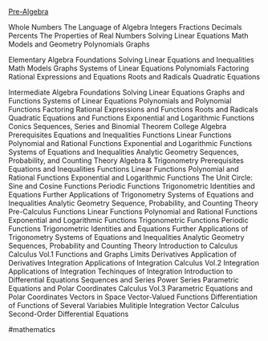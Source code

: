 
[Pre-Algebra](https://openstax.org/details/books/prealgebra)

  Whole Numbers
  The Language of Algebra
  Integers
  Fractions
  Decimals
  Percents
  The Properties of Real Numbers
  Solving Linear Equations
  Math Models and Geometry
  Polynomials
  Graphs

Elementary Algebra
  Foundations
  Solving Linear Equations and Inequalities
  Math Models
  Graphs
  Systems of Linear Equations
  Polynomials
  Factoring
  Rational Expressions and Equations
  Roots and Radicals
  Quadratic Equations
        
Intermediate Algebra
  Foundations
  Solving Linear Equations
  Graphs and Functions
  Systems of Linear Equations
  Polynomials and Polynomial Functions
  Factoring
  Rational Expressions and Functions
  Roots and Radicals
  Quadratic Equations and Functions
  Exponential and Logarithmic Functions
  Conics
  Sequences, Series and Binomial Theorem
College Algebra
  Prerequisites
  Equations and Inequalities
  Functions
  Linear Functions
  Polynomial and Rational Functions
  Exponential and Logarithmic Functions
  Systems of Equations and Inequalities
  Analytic Geometry
  Sequences, Probability, and Counting Theory
Algebra & Trigonometry
  Prerequisites
  Equations and Inequalities
  Functions
  Linear Functions
  Polynomial and Rational Functions
  Exponential and Logarithmic Functions
  The Unit Circle: Sine and Cosine Functions
  Periodic Functions
  Trigonometric Identities and Equations
  Further Applications of Trigonometry
  Systems of Equations and Inequalities
  Analytic Geometry
  Sequence, Probability, and Counting Theory
Pre-Calculus
  Functions
  Linear Functions
  Polynomial and Rational Functions
  Exponential and Logarithmic Functions
  Trigonometric Functions
  Periodic Functions
  Trigonometric Identities and Equations
  Further Applications of Trigonometry
  Systems of Equations and Inequalities
  Analytic Geometry
  Sequences, Probability and Counting Theory
  Introduction to Calculus
Calculus Vol.1
  Functions and Graphs
  Limits
  Derivatives
  Application of Derivatives
  Integration
  Applications of Integration
Calculus Vol.2
  Integration
  Applications of Integration
  Techinques of Integration
  Introduction to Differential Equations
  Sequences and Series
  Power Series
  Parametric Equations and Polar Coordinates
Calculus Vol.3
  Parametric Equations and Polar Coordinates
  Vectors in Space
  Vector-Valued Functions
  Differentiation of Functions of Several Variabies
  Mulitiple Integration
  Vector Calculus
  Second-Order Differential Equations

  #mathematics
